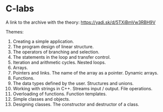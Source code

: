# C-labs

A link to the archive with the theory: https://yadi.sk/d/5TXiBmVw3RBH9V

Themes:
1) Creating a simple application.
2) The program design of linear structure.
3) The operators of branching and selection.
4) The statements in the loop and transfer control.
5) Iteration and arithmetic cycles. Nested loops.
6) Arrays.
7) Pointers and links. The name of the array as a pointer. Dynamic arrays.
8) Functions.
9) The data types defined by the user. Structures and unions.
10) Working with strings in C++. Streams input / output. File operations.
11) Overloading of functions. Function templates.
12) Simple classes and objects.
13) Designing classes. The constructor and destructor of a class.